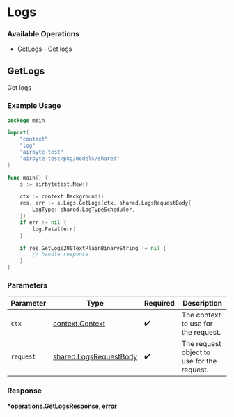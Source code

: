# Logs

### Available Operations

* [GetLogs](#getlogs) - Get logs

## GetLogs

Get logs

### Example Usage

```go
package main

import(
	"context"
	"log"
	"airbyte-test"
	"airbyte-test/pkg/models/shared"
)

func main() {
    s := airbytetest.New()

    ctx := context.Background()
    res, err := s.Logs.GetLogs(ctx, shared.LogsRequestBody{
        LogType: shared.LogTypeScheduler,
    })
    if err != nil {
        log.Fatal(err)
    }

    if res.GetLogs200TextPlainBinaryString != nil {
        // handle response
    }
}
```

### Parameters

| Parameter                                                        | Type                                                             | Required                                                         | Description                                                      |
| ---------------------------------------------------------------- | ---------------------------------------------------------------- | ---------------------------------------------------------------- | ---------------------------------------------------------------- |
| `ctx`                                                            | [context.Context](https://pkg.go.dev/context#Context)            | :heavy_check_mark:                                               | The context to use for the request.                              |
| `request`                                                        | [shared.LogsRequestBody](../../models/shared/logsrequestbody.md) | :heavy_check_mark:                                               | The request object to use for the request.                       |


### Response

**[*operations.GetLogsResponse](../../models/operations/getlogsresponse.md), error**

